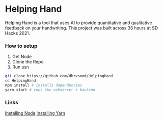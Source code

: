 # Helping Hand
Helping Hand is a tool that uses AI to provide quantitative and qualitative feedback on your handwriting. This project was built across 36 hours at SD Hacks 2021. 

### How to setup

1. Get Node
2. Clone the Repo
3. Run usn

```bash
git clone https://github.com/dhrvsood/HelpingHand
cd HelpingHand
npm install # installs dependencies
yarn start # runs the webserver + backend
```

### Links
[Installing Node](https://nodejs.org/en/download/)
[Installing Yarn](https://classic.yarnpkg.com/en/docs/install/#mac-stable)

